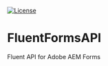 [![License](https://img.shields.io/badge/License-Apache%202.0-blue.svg)](https://opensource.org/licenses/Apache-2.0)

# FluentFormsAPI
Fluent API for Adobe AEM Forms
